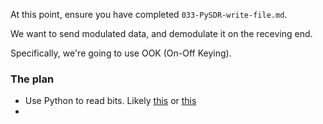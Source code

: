 At this point, ensure you have completed `033-PySDR-write-file.md`.

We want to send modulated data, and demodulate it on the receving end.

Specifically, we're going to use OOK (On-Off Keying).

### The plan

- Use Python to read bits. Likely [this](https://bitstring.readthedocs.io/en/latest/) or [this](https://stackoverflow.com/questions/10689748/how-to-read-bits-from-a-file)
- 
